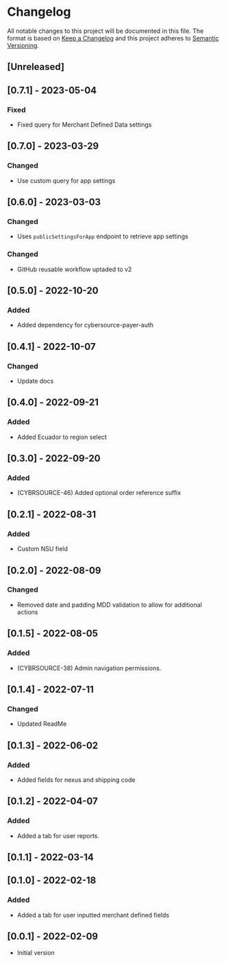 # Changelog

All notable changes to this project will be documented in this file.
The format is based on [Keep a Changelog](http://keepachangelog.com/en/1.0.0/)
and this project adheres to [Semantic Versioning](http://semver.org/spec/v2.0.0.html).

## [Unreleased]

## [0.7.1] - 2023-05-04

### Fixed
- Fixed query for Merchant Defined Data settings

## [0.7.0] - 2023-03-29

### Changed
- Use custom query for app settings

## [0.6.0] - 2023-03-03

### Changed

- Uses `publicSettingsForApp` endpoint to retrieve app settings

### Changed

- GitHub reusable workflow uptaded to v2

## [0.5.0] - 2022-10-20

### Added
- Added dependency for cybersource-payer-auth

## [0.4.1] - 2022-10-07

### Changed
- Update docs

## [0.4.0] - 2022-09-21

### Added
- Added Ecuador to region select

## [0.3.0] - 2022-09-20

### Added
- (CYBRSOURCE-46) Added optional order reference suffix

## [0.2.1] - 2022-08-31

### Added
- Custom NSU field

## [0.2.0] - 2022-08-09

### Changed
- Removed date and padding MDD validation to allow for additional actions

## [0.1.5] - 2022-08-05

### Added
- (CYBRSOURCE-38) Admin navigation permissions.

## [0.1.4] - 2022-07-11

### Changed
- Updated ReadMe

## [0.1.3] - 2022-06-02

### Added

- Added fields for nexus and shipping code

## [0.1.2] - 2022-04-07

### Added

- Added a tab for user reports.

## [0.1.1] - 2022-03-14

## [0.1.0] - 2022-02-18

### Added

- Added a tab for user inputted merchant defined fields

## [0.0.1] - 2022-02-09

- Initial version
